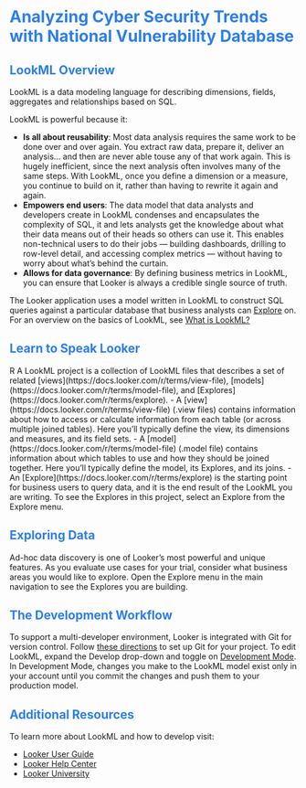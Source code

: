 <h1><span style="color:#2d7eea">Analyzing Cyber Security Trends with National Vulnerability Database</span></h1>

<h2><span style="color:#2d7eea">LookML Overview</span></h2>

LookML is a data modeling language for describing dimensions, fields, aggregates and relationships based on SQL.

LookML is powerful because it:

- **Is all about reusability**: Most data analysis requires the same work to be done over and over again. You extract
raw data, prepare it, deliver an analysis... and then are never able touse any of that work again. This is hugely
inefficient, since the next analysis often involves many of the same steps. With LookML, once you define a
dimension or a measure, you continue to build on it, rather than having to rewrite it again and again.
- **Empowers end users**:  The data model that data analysts and developers create in LookML condenses and
encapsulates the complexity of SQL, it and lets analysts get the knowledge about what their data means out of
their heads so others can use it. This enables non-technical users to do their jobs &mdash; building dashboards,
drilling to row-level detail, and accessing complex metrics &mdash; without having to worry about what’s behind the curtain.
- **Allows for data governance**: By defining business metrics in LookML, you can ensure that Looker is always a
credible single source of truth.

The Looker application uses a model written in LookML to construct SQL queries against a particular database that
business analysts can [Explore](https://docs.looker.com/r/exploring-data) on. For an overview on the basics of LookML, see [What is LookML?](https://docs.looker.com/r/what-is-lookml)

<h2><span style="color:#2d7eea">Learn to Speak Looker</span></h2>
R
A LookML project is a collection of LookML files that describes a set of related [views](https://docs.looker.com/r/terms/view-file), [models](https://docs.looker.com/r/terms/model-file), and [Explores](https://docs.looker.com/r/terms/explore).
- A [view](https://docs.looker.com/r/terms/view-file) (.view files) contains information about how to access or calculate information from each table (or
across multiple joined tables). Here you’ll typically define the view, its dimensions and measures, and its field sets.
- A [model](https://docs.looker.com/r/terms/model-file) (.model file) contains information about which tables to use and how they should be joined together.
Here you’ll typically define the model, its Explores, and its joins.
- An [Explore](https://docs.looker.com/r/terms/explore) is the starting point for business users to query data, and it is the end result of the LookML you are
writing. To see the Explores in this project, select an Explore from the Explore menu.

<h2><span style="color:#2d7eea">Exploring Data</span></h2>

Ad-hoc data discovery is one of Looker’s most powerful and unique features. As you evaluate use cases for your
trial, consider what business areas you would like to explore. Open the Explore menu in the main navigation to see
the Explores you are building.

<h2><span style="color:#2d7eea">The Development Workflow</span></h2>

To support a multi-developer environment, Looker is integrated with Git for version control. Follow [these directions](https://docs.looker.com/r/develop/git-setup)
to set up Git for your project. To edit LookML, expand the Develop drop-down and toggle on [Development Mode](https://docs.looker.com/r/terms/dev-mode). In
Development Mode, changes you make to the LookML model exist only in your account until you commit the
changes and push them to your production model.

<h2><span style="color:#2d7eea">Additional Resources</span></h2>

To learn more about LookML and how to develop visit:
- [Looker User Guide](https://looker.com/guide)
- [Looker Help Center](https://help.looker.com)
- [Looker University](https://training.looker.com/)
